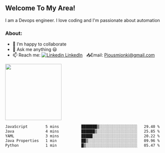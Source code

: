 
## **Welcome To My Area!**

I am a Devops engineer. I love coding and I'm passionate about automation

### About:

- 👯 I’m happy to collaborate
- 💬 Ask me anything :smiley:
- 📫 Reach me: [![Linkedin](https://i.stack.imgur.com/gVE0j.png) LinkedIn](https://www.linkedin.com/in/pius-mionki-96955218a)
&nbsp; 
:inbox_tray:Email: [Piousmionki@gmail.com](https://www.gmail.com)


<img height="180em" src="https://github-readme-stats.vercel.app/api?username=mionki&show_icons=true&hide_border=true&&count_private=true&include_all_commits=false" />


<!--START_SECTION:waka-->

```txt
JavaScript        5 mins          ███████▒░░░░░░░░░░░░░░░░░   29.40 %
Java              4 mins          ██████▒░░░░░░░░░░░░░░░░░░   25.85 %
YAML              3 mins          █████░░░░░░░░░░░░░░░░░░░░   20.22 %
Java Properties   1 min           ██▒░░░░░░░░░░░░░░░░░░░░░░   09.96 %
Python            1 min           █▒░░░░░░░░░░░░░░░░░░░░░░░   05.47 %
```

<!--END_SECTION:waka-->


<!--
**mionki/mionki** is a ✨ _special_ ✨ repository because its `README.md` (this file) appears on your GitHub profile.

Here are some ideas to get you started:

- 🔭 I’m currently working on ...
- 🌱 I’m currently learning ...
- 👯 I’m looking to collaborate on ...
- 🤔 I’m looking for help with ...
- 💬 Ask me about ...
- 📫 How to reach me: ...
- 😄 Pronouns: ...
- ⚡ Fun fact: ...
-->
